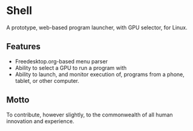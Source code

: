 # Shell

A prototype, web-based program launcher, with GPU selector, for Linux.

## Features

- Freedesktop.org-based menu parser
- Ability to select a GPU to run a program with
- Ability to launch, and monitor execution of, programs from a phone, tablet, or other computer.

## Motto

To contribute, however slightly, to the commonwealth of all human innovation and experience.